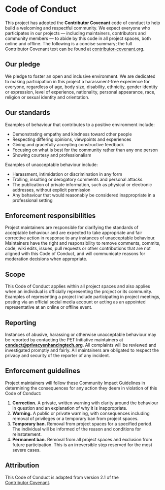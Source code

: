 # Code of Conduct

This project has adopted the **Contributor Covenant** code of conduct to help build a welcoming and respectful community.  We expect everyone who participates in our projects — including maintainers, contributors and community members — to abide by this code in all project spaces, both online and offline.  The following is a concise summary; the full Contributor Covenant text can be found at [contributor-covenant.org](https://www.contributor-covenant.org/version/2/1/code_of_conduct).

## Our pledge

We pledge to foster an open and inclusive environment.  We are dedicated to making participation in this project a harassment‑free experience for everyone, regardless of age, body size, disability, ethnicity, gender identity or expression, level of experience, nationality, personal appearance, race, religion or sexual identity and orientation.

## Our standards

Examples of behaviour that contributes to a positive environment include:

- Demonstrating empathy and kindness toward other people
- Respecting differing opinions, viewpoints and experiences
- Giving and gracefully accepting constructive feedback
- Focusing on what is best for the community rather than any one person
- Showing courtesy and professionalism

Examples of unacceptable behaviour include:

- Harassment, intimidation or discrimination in any form
- Trolling, insulting or derogatory comments and personal attacks
- The publication of private information, such as physical or electronic addresses, without explicit permission
- Any behaviour that would reasonably be considered inappropriate in a professional setting

## Enforcement responsibilities

Project maintainers are responsible for clarifying the standards of acceptable behaviour and are expected to take appropriate and fair corrective action in response to any instances of unacceptable behaviour.  Maintainers have the right and responsibility to remove comments, commits, code, wiki edits, issues, pull requests or other contributions that are not aligned with this Code of Conduct, and will communicate reasons for moderation decisions when appropriate.

## Scope

This Code of Conduct applies within all project spaces and also applies when an individual is officially representing the project or its community.  Examples of representing a project include participating in project meetings, posting via an official social media account or acting as an appointed representative at an online or offline event.

## Reporting

Instances of abusive, harassing or otherwise unacceptable behaviour may be reported by contacting the PET Initiative maintainers at **conduct@privacyenhancingtech.org**.  All complaints will be reviewed and investigated promptly and fairly.  All maintainers are obligated to respect the privacy and security of the reporter of any incident.

## Enforcement guidelines

Project maintainers will follow these Community Impact Guidelines in determining the consequences for any action they deem in violation of this Code of Conduct:

1. **Correction.**  A private, written warning with clarity around the behaviour in question and an explanation of why it is inappropriate.
2. **Warning.**  A public or private warning, with consequences including removal of privileges or a temporary ban from project spaces.
3. **Temporary ban.**  Removal from project spaces for a specified period.  The individual will be informed of the reason and conditions for reinstatement.
4. **Permanent ban.**  Removal from all project spaces and exclusion from future participation.  This is an irreversible step reserved for the most severe cases.

## Attribution

This Code of Conduct is adapted from version 2.1 of the [Contributor Covenant](https://www.contributor-covenant.org/version/2/1/code_of_conduct.html).
